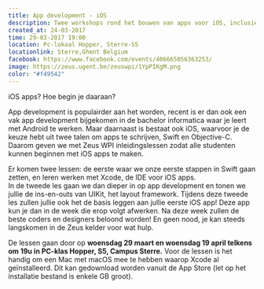```yaml
---
title: App development - iOS
description: Twee workshops rond het bouwen van apps voor iOS, inclusief intro tot swift.
created_at: 24-03-2017
time: 29-03-2017 19:00
location: Pc-lokaal Hopper, Sterre-S5
locationlink: Sterre,Ghent Belgium
facebook: https://www.facebook.com/events/406665056363253/
image: https://zeus.ugent.be/zeuswpi/1YpPIKgM.png
color: "#f49542"
---
```


iOS apps? Hoe begin je daaraan?

App development is populairder aan het worden, recent is er dan ook een vak app development bijgekomen in de bachelor informatica waar je leert met Android te werken. Maar daarnaast is bestaat ook iOS, waarvoor je de keuze hebt uit twee talen om apps te schrijven, Swift en Objective-C. Daarom geven we met Zeus WPI inleidingslessen zodat alle studenten kunnen beginnen met iOS apps te maken.

Er komen twee lessen: de eerste waar we onze eerste stappen in Swift gaan zetten, en leren werken met Xcode, de IDE voor iOS apps.  
In de tweede les gaan we dan dieper in op app development en tonen we jullie de ins-en-outs van UIKit, het layout framework.
Tijdens deze tweede les zullen jullie ook het de basis leggen aan jullie eerste iOS app! Deze app kun je dan in de week die erop volgt afwerken. Na deze week zullen de beste coders en designers beloond worden!
En geen nood, je kan steeds langskomen in de Zeus kelder voor wat hulp.

De lessen gaan door op **woensdag 29 maart en woensdag 19 april telkens om 19u in PC-klas Hopper, S5, Campus Sterre.**
Voor de lessen is het handig om een Mac met macOS mee te hebben waarop Xcode al geïnstalleerd. Dit kan gedownload worden vanuit de App Store (let op het installatie bestand is enkele GB groot).


